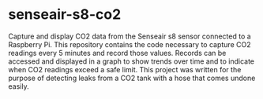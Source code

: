 # senseair-s8-co2
Capture and display CO2 data from the Senseair s8 sensor connected to a Raspberry Pi.
This repository contains the code necessary to capture CO2 readings every 5 minutes and record those values.
Records can be accessed and displayed in a graph to show trends over time and to indicate when CO2 readings exceed a safe limit.
This project was written for the purpose of detecting leaks from a CO2 tank with a hose that comes undone easily.
